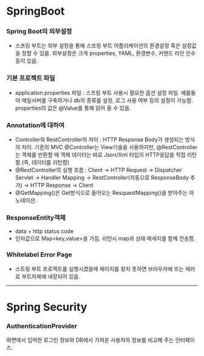 # SpringBoot

### Spring Boot의 외부설정
- 스프링 부트는 외부 설정을 통해 스프링 부트 어플리케이션의 환경설정 혹은 설정값을 정할 수 있음. 외부설정은 크게 properties, YAML, 환경변수, 커맨드 라인 인수 등이 있음.

### 기본 프로젝트 파일
- application.properties 파일 : 
  스프링 부트 사용시 필요한 옵션 설정 파일.
  예를들어 메일서버를 구축하거나 db의 종류를 설정, 로그 사용 여부 등의 설정이 가능함.
  properties의 값은 @Value를 통해 읽어 올 수 있음.
  
### Annotation에 대하여
- Controller와 RestController의 차이 : HTTP Response Body가 생성되는 방식의 차이.
  기존의 MVC @Controller는 View기술을 사용하지만, @RestController는 객체를 반환할 때 객체 데이터는 바로     Json/Xml 타입의 HTTP응답을 직접 리턴함.(즉, 데이터를 리턴함)
- @RestController의 실행 흐름 : Client -> HTTP Request -> Dispatcher Servlet -> Handler Mapping -> RestController(자동으로 ResponseBody 추가) -> HTTP Response -> Client
- @GetMapping()은 Get방식으로 들어오는 ResquestMapping()을 받아주는 어노테이션.

### ResponseEntity객체
- data + http status code
- 인자값으로 Map<key,value>을 가짐. 리턴시 map과 상태 메세지를 함께 전송함.

### Whitelabel Error Page
- 스트링 부트 프로젝트를 실행시켰을때 페이지를 찾지 못하면 브라우저에 뜨는 에러로 부트자체에 내장되어 있음.

---
# Spring Security

### AuthenticationProvider 
화면에서 입력한 로그인 정보와 DB에서 가져온 사용자의 정보를 비교해 주는 인터페이스.
